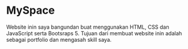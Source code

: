 # MySpace
Website inin saya bangundan buat menggunakan HTML, CSS dan JavaScript serta Bootsraps 5. Tujuan dari membuat website inin adalah sebagai portfolio dan mengasah skill saya.
